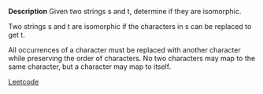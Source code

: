 **Description**
Given two strings s and t, determine if they are isomorphic.

Two strings s and t are isomorphic if the characters in s can be replaced to get t.

All occurrences of a character must be replaced with another character while preserving the order of characters. No two characters may map to the same character, but a character may map to itself.

[Leetcode](https://leetcode.com/problems/isomorphic-strings/description/?envType=study-plan-v2&envId=top-interview-150)
